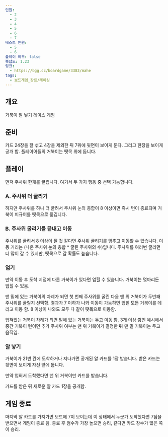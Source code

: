 ```yaml
---
인원:
  - 2
  - 3
  - 4
  - 5
  - 6
  - 7
베스트 인원:
  - 5
  - 6
플레이 여부: false
복잡도: 1.23
링크:
  - https://bgg.cc/boardgame/3383/mahe
tags:
  - 보드게임_장르/레이싱
---
```

## 개요
거북이 알 낳기 레이스 게임
## 준비
카드 24장을 잘 섞고 4장을 제외한 뒤 7위에 뒷면이 보이게 둔다.
그리고 한장을 보이게 공개 함.
플레이어들의 거북이는 땟목 위에 둡니다.
## 플레이
먼저 주사위 한개를 굴립니다.
여기서 두 가지 행동 중 선택 가능합니다.
### A. 주사위 더 굴리기
하지만 주사위를 하나 더 굴려서 주사위 눈의 총합이 8 이상이면 즉시 턴이 종료되며
거북이 피규어를 땟목으로 옮깁니다.
### B. 주사위 굴리기를 끝내고 이동
주사위를 굴려서 8 이상이 될 것 같다면 주사위 굴리기를 멈추고 이동할 수 있습니다.
이동 거리는 (나온 주사위 눈의 총합 * 굴린 주사위의 수)입니다.
주사위를 여러번 굴리면 더 많이 갈 수 있지만, 땟목으로 갈 확률도 높습니다.
### 업기
만약 이동 후 도착 지점에 다른 거북이가 있다면 업힐 수 있습니다.
거북이는 몇마리든 업힐 수 있음.

맨 밑에 있는 거북이의 차례가 되면 첫 번째 주사위를 굴린 다음 맨 위 거북이가 두번째 주사위를 굴릴지 선택함.
결과가 7 이하가 나와 이동이 가능하면 업힌 모든 거북이를 데리고 이동 함.
8 이상이 나와도 모두 다 같이 땟목으로 이동함.

업혀있는 거북이 차례가 되면 밑에 있는 거북이는 두고 이동 함.
3개 이상 쌓인 예시에서 중간 거북이 턴이면 추가 주사위 여부는 맨 위 거북이가 결정한 뒤
맨 밑 거북이는 두고 움직임.
### 알 낳기
거북이가 21번 칸에 도착하거나 지나가면 공개된 알 카드를 1장 받습니다.
받은 카드는 뒷면이 보이게 자신 앞에 둡니다.

만약 업혀서 도착했다면 맨 위 거북이만 카드를 받습니다.

카드를 받은 뒤 새로운 알 카드 1장을 공개함.
## 게임 종료
마지막 알 카드를 가져가면 보드에 7이 보이는데
이 상태에서 누군가 도착했다면 7점을 받으면서 게임이 종료 됨.
종료 후 점수가 가장 높으면 승리, 같다면 카드 장수가 많은 쪽이 승리.